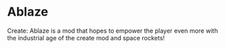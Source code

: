 # Ablaze
Create: Ablaze is a mod that hopes to empower the player even more with the industrial age of the create mod and space rockets!
